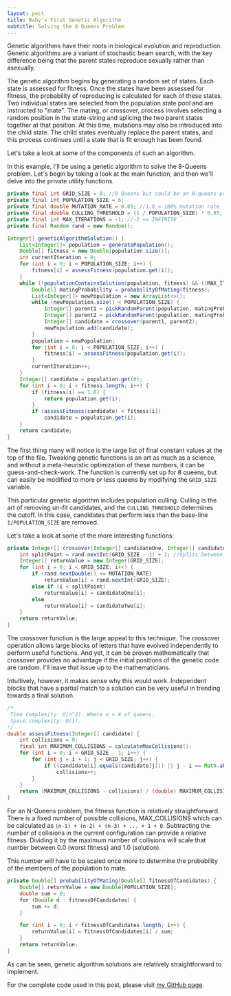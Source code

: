 ```yaml
---
layout: post
title: Baby's First Genetic Algorithm
subtitle: Solving the 8 Queens Problem
---
```


Genetic algorithms have their roots in biological evolution and reproduction. Genetic algorithms are a variant of stochastic beam search, with the key difference being that the parent states reproduce sexually rather than asexually.

The genetic algorithm begins by generating a random set of states. Each state is assessed for fitness. Once the states have been assessed for fitness, the probability of reproducing is calculated for each of these states. Two individual states are selected from the population state pool and are instructed to "mate". The mating, or crossover, process involves selecting a random position in the state-string and splicing the two parent states together at that position. At this time, mutations may also be introduced into the child state. The child states eventually replace the parent states, and this process continues until a state that is fit enough has been found.

Let's take a look at some of the components of such an algorithm.

In this example, I'll be using a genetic algorithm to solve the 8-Queens problem. Let's begin by taking a look at the main function, and then we'll delve into the private utility functions.

```java
private final int GRID_SIZE = 8; //8 Queens but could be an N-queens prob. Fitness function will auto-magically adjust
private final int POPULATION_SIZE = 6;
private final double MUTATION_RATE = 0.05; //1.0 = 100% mutation rate
private final double CULLING_THRESHOLD = (1 / POPULATION_SIZE) * 0.85;
private final int MAX_ITERATIONS = -1; //-1 == INFINITE
private final Random rand = new Random();

Integer[] geneticAlgorithmSolution() {
    List<Integer[]> population = generatePopulation();
    Double[] fitness = new Double[population.size()];
    int currentIteration = 0;
    for (int i = 0; i < POPULATION_SIZE; i++) {
        fitness[i] = assessFitness(population.get(i));
    }
    while (!populationContainsSolution(population, fitness) && ((MAX_ITERATIONS == -1) || currentIteration < MAX_ITERATIONS)) {
        Double[] matingProbability = probabilityOfMating(fitness);
        List<Integer[]> newPopulation = new ArrayList<>();
        while (newPopulation.size() < POPULATION_SIZE) {
            Integer[] parent1 = pickRandomParent(population, matingProbability, null);
            Integer[] parent2 = pickRandomParent(population, matingProbability, parent1);
            Integer[] candidate = crossover(parent1, parent2);
            newPopulation.add(candidate);
        }
        population = newPopulation;
        for (int i = 0; i < POPULATION_SIZE; i++) {
            fitness[i] = assessFitness(population.get(i));
        }
        currentIteration++;
    }
    Integer[] candidate = population.get(0);
    for (int i = 0; i < fitness.length; i++) {
        if (fitness[i] == 1.0) {
            return population.get(i);
        }
        if (assessFitness(candidate) < fitness[i])
            candidate = population.get(i);
    }
    return candidate;
}
```

The first thing many will notice is the large list of final constant values at the top of the file. Tweaking genetic functions is an art as much as a science, and without a meta-heuristic optimization of these numbers, it can be guess-and-check-work. The function is currently set up for 8 queens, but can easily be modified to more or less queens by modifying the `GRID_SIZE` variable.

This particular genetic algorithm includes population culling. Culling is the art of removing un-fit candidates, and the `CULLING_THRESHOLD` determines the cutoff. In this case, candidates that perform less than the base-line `1/POPULATION_SIZE` are removed.

Let's take a look at some of the more interesting functions:

```java
private Integer[] crossover(Integer[] candidateOne, Integer[] candidateTwo) {
    int splitPoint = rand.nextInt(GRID_SIZE - 1) + 1; //Splits between 1 and (n - 1), where n = # of queens
    Integer[] returnValue = new Integer[GRID_SIZE];
    for (int i = 0; i < GRID_SIZE; i++) {
        if (rand.nextDouble() <= MUTATION_RATE)
            returnValue[i] = rand.nextInt(GRID_SIZE);
        else if (i < splitPoint)
            returnValue[i] = candidateOne[i];
        else
            returnValue[i] = candidateTwo[i];
    }
    return returnValue;
}
```

The crossover function is the large appeal to this technique. The crossover operation allows large blocks of letters that have evolved independently to perform useful functions. And yet, it can be proven mathematically that crossover provides no advantage if the initial positions of the genetic code are random. I'll leave that issue up to the mathematicians.

Intuitively, however, it makes sense why this would work. Independent blocks that have a partial match to a solution can be very useful in trending towards a final solution.


```java
/*
 Time Complexity: O(n^2). Where n = # of queens.
 Space complexity: O(1).
*/
double assessFitness(Integer[] candidate) {
    int collisions = 0;
    final int MAXIMUM_COLLISIONS = calculateMaxCollisions();
    for (int i = 0; i < GRID_SIZE - 1; i++) {
        for (int j = i + 1; j < GRID_SIZE; j++) {
            if ((candidate[i].equals(candidate[j])) || j - i == Math.abs(candidate[i] - candidate[j]))
                collisions++;
        }
    }
    return (MAXIMUM_COLLISIONS - collisions) / (double) MAXIMUM_COLLISIONS;
}
```

For an N-Queens problem, the fitness function is relatively straightforward. There is a fixed number of possible collisions, MAX_COLLISIONS which can be calculated as `(n-1) + (n-2) + (n-3) + ... + 1 + 0`. Subtracting the number of collisions in the current configuration can provide a relative fitness. Dividing it by the maximum number of collisions will scale that number between 0.0 (worst fitness) and 1.0 (solution).

This number will have to be scaled once more to determine the probability of the members of the population to mate.

```java
private Double[] probabilityOfMating(Double[] fitnessOfCandidates) {
    Double[] returnValue = new Double[POPULATION_SIZE];
    double sum = 0;
    for (Double d : fitnessOfCandidates) {
        sum += d;
    }

    for (int i = 0; i < fitnessOfCandidates.length; i++) {
        returnValue[i] = fitnessOfCandidates[i] / sum;
    }
    return returnValue;
}
```

As can be seen, genetic algorithm solutions are relatively straightforward to implement.

For the complete code used in this post, please visit [my GitHub page](https://github.com/hesham8/daily-challenge/tree/master/8Queens).

